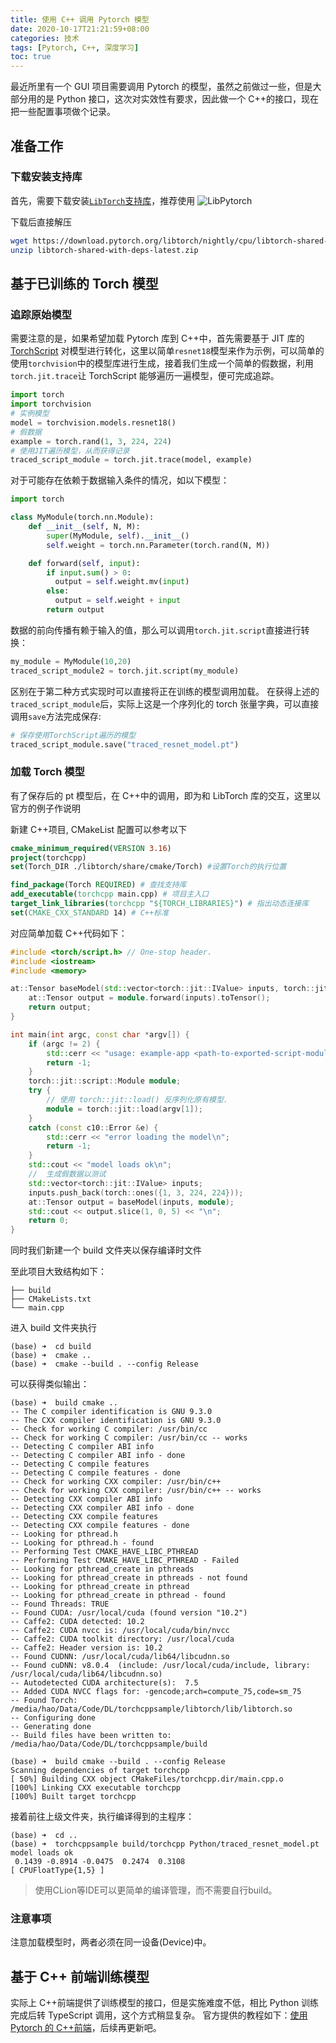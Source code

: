 ```yaml
---
title: 使用 C++ 调用 Pytorch 模型
date: 2020-10-17T21:21:59+08:00
categories: 技术
tags: [Pytorch, C++, 深度学习]
toc: true
---
```


最近所里有一个 GUI 项目需要调用 Pytorch 的模型，虽然之前做过一些，但是大部分用的是 Python 接口，这次对实效性有要求，因此做一个 C++的接口，现在把一些配置事项做个记录。

<!-- more -->

## 准备工作

### 下载安装支持库

首先，需要下载安装[`LibTorch`支持库](https://pytorch.org/get-started/locally/)，推荐使用
![LibPytorch](https://i.loli.net/2020/10/17/IRexd6gaAzskvGZ.png)

下载后直接解压

```sh
wget https://download.pytorch.org/libtorch/nightly/cpu/libtorch-shared-with-deps-latest.zip
unzip libtorch-shared-with-deps-latest.zip
```

## 基于已训练的 Torch 模型

### 追踪原始模型

需要注意的是，如果希望加载 Pytorch 库到 C++中，首先需要基于 JIT 库的 [TorchScript](https://pytorch.org/docs/master/jit.html#creating-torchscript-code) 对模型进行转化，这里以简单`resnet18`模型来作为示例，可以简单的使用`torchvision`中的模型库进行生成，接着我们生成一个简单的假数据，利用`torch.jit.trace`让 TorchScript 能够遍历一遍模型，便可完成追踪。

```python
import torch
import torchvision
# 实例模型
model = torchvision.models.resnet18()
# 假数据
example = torch.rand(1, 3, 224, 224)
# 使用JIT遍历模型，从而获得记录
traced_script_module = torch.jit.trace(model, example)

```

对于可能存在依赖于数据输入条件的情况，如以下模型：

```python
import torch

class MyModule(torch.nn.Module):
    def __init__(self, N, M):
        super(MyModule, self).__init__()
        self.weight = torch.nn.Parameter(torch.rand(N, M))

    def forward(self, input):
        if input.sum() > 0:
          output = self.weight.mv(input)
        else:
          output = self.weight + input
        return output
```

数据的前向传播有赖于输入的值，那么可以调用`torch.jit.script`直接进行转换：

```python
my_module = MyModule(10,20)
traced_script_module2 = torch.jit.script(my_module)
```

区别在于第二种方式实现时可以直接将正在训练的模型调用加载。
在获得上述的`traced_script_module`后，实际上这是一个序列化的 torch 张量字典，可以直接调用`save`方法完成保存:

```python
# 保存使用TorchScript遍历的模型
traced_script_module.save("traced_resnet_model.pt")
```

### 加载 Torch 模型

有了保存后的 pt 模型后，在 C++中的调用，即为和 LibTorch 库的交互，这里以官方的例子作说明

新建 C++项目, CMakeList 配置可以参考以下

```CMake
cmake_minimum_required(VERSION 3.16)
project(torchcpp)
set(Torch_DIR ./libtorch/share/cmake/Torch) #设置Torch的执行位置

find_package(Torch REQUIRED) # 查找支持库
add_executable(torchcpp main.cpp) # 项目主入口
target_link_libraries(torchcpp "${TORCH_LIBRARIES}") # 指出动态连接库
set(CMAKE_CXX_STANDARD 14) # C++标准
```

对应简单加载 C++代码如下：

```C++
#include <torch/script.h> // One-stop header.
#include <iostream>
#include <memory>

at::Tensor baseModel(std::vector<torch::jit::IValue> inputs, torch::jit::script::Module module) {
    at::Tensor output = module.forward(inputs).toTensor();
    return output;
}

int main(int argc, const char *argv[]) {
    if (argc != 2) {
        std::cerr << "usage: example-app <path-to-exported-script-module>\n";
        return -1;
    }
    torch::jit::script::Module module;
    try {
        // 使用 torch::jit::load() 反序列化原有模型.
        module = torch::jit::load(argv[1]);
    }
    catch (const c10::Error &e) {
        std::cerr << "error loading the model\n";
        return -1;
    }
    std::cout << "model loads ok\n";
    //  生成假数据以测试
    std::vector<torch::jit::IValue> inputs;
    inputs.push_back(torch::ones({1, 3, 224, 224}));
    at::Tensor output = baseModel(inputs, module);
    std::cout << output.slice(1, 0, 5) << "\n";
    return 0;
}
```

同时我们新建一个 build 文件夹以保存编译时文件

至此项目大致结构如下：

```shell
├── build
├── CMakeLists.txt
└── main.cpp
```

进入 build 文件夹执行

```shell
(base) ➜  cd build
(base) ➜  cmake ..
(base) ➜  cmake --build . --config Release
```

可以获得类似输出：

```shell
(base) ➜  build cmake ..
-- The C compiler identification is GNU 9.3.0
-- The CXX compiler identification is GNU 9.3.0
-- Check for working C compiler: /usr/bin/cc
-- Check for working C compiler: /usr/bin/cc -- works
-- Detecting C compiler ABI info
-- Detecting C compiler ABI info - done
-- Detecting C compile features
-- Detecting C compile features - done
-- Check for working CXX compiler: /usr/bin/c++
-- Check for working CXX compiler: /usr/bin/c++ -- works
-- Detecting CXX compiler ABI info
-- Detecting CXX compiler ABI info - done
-- Detecting CXX compile features
-- Detecting CXX compile features - done
-- Looking for pthread.h
-- Looking for pthread.h - found
-- Performing Test CMAKE_HAVE_LIBC_PTHREAD
-- Performing Test CMAKE_HAVE_LIBC_PTHREAD - Failed
-- Looking for pthread_create in pthreads
-- Looking for pthread_create in pthreads - not found
-- Looking for pthread_create in pthread
-- Looking for pthread_create in pthread - found
-- Found Threads: TRUE
-- Found CUDA: /usr/local/cuda (found version "10.2")
-- Caffe2: CUDA detected: 10.2
-- Caffe2: CUDA nvcc is: /usr/local/cuda/bin/nvcc
-- Caffe2: CUDA toolkit directory: /usr/local/cuda
-- Caffe2: Header version is: 10.2
-- Found CUDNN: /usr/local/cuda/lib64/libcudnn.so
-- Found cuDNN: v8.0.4  (include: /usr/local/cuda/include, library: /usr/local/cuda/lib64/libcudnn.so)
-- Autodetected CUDA architecture(s):  7.5
-- Added CUDA NVCC flags for: -gencode;arch=compute_75,code=sm_75
-- Found Torch: /media/hao/Data/Code/DL/torchcppsample/libtorch/lib/libtorch.so
-- Configuring done
-- Generating done
-- Build files have been written to: /media/hao/Data/Code/DL/torchcppsample/build
```

```shell
(base) ➜  build cmake --build . --config Release
Scanning dependencies of target torchcpp
[ 50%] Building CXX object CMakeFiles/torchcpp.dir/main.cpp.o
[100%] Linking CXX executable torchcpp
[100%] Built target torchcpp

```

接着前往上级文件夹，执行编译得到的主程序：

```shell
(base) ➜  cd ..
(base) ➜  torchcppsample build/torchcpp Python/traced_resnet_model.pt
model loads ok
 0.1439 -0.8914 -0.0475  0.2474  0.3108
[ CPUFloatType{1,5} ]
```

> 使用CLion等IDE可以更简单的编译管理，而不需要自行build。

### 注意事项

注意加载模型时，两者必须在同一设备(Device)中。

## 基于 C++ 前端训练模型

实际上 C++前端提供了训练模型的接口，但是实施难度不低，相比 Python 训练完成后转 TypeScript 调用，这个方式稍显复杂。
官方提供的教程如下：[使用 Pytorch 的 C++前端](https://pytorch.org/tutorials/advanced/cpp_frontend.html)，后续再更新吧。
